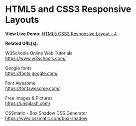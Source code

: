 # HTML5 and CSS3 Responsive Layouts

**View Live Demo:** <a href="https://rodrigocorrea.me/HTML5 CSS3 Responsive Layout - 4/">HTML5 CSS3 Responsive Layout - 4</a>

**Related URL(s):**

W3Schools Online Web Tutorials<br>
https://www.w3schools.com/

Google fonts<br>
https://fonts.google.com/

Font Awesome<br>
https://fontawesome.com/

Free Images & Pictures<br>
https://unsplash.com/

CSSmatic - Box Shadow CSS Generator<br>
https://www.cssmatic.com/box-shadow
